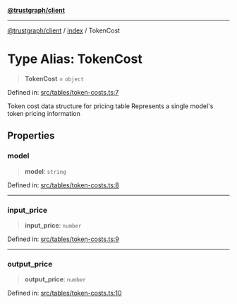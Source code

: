 [**@trustgraph/client**](../../README.md)

***

[@trustgraph/client](../../README.md) / [index](../README.md) / TokenCost

# Type Alias: TokenCost

> **TokenCost** = `object`

Defined in: [src/tables/token-costs.ts:7](https://github.com/trustgraph-ai/trustgraph-ts-client/blob/9a2bad46722f27bb783391eed1d9289614cc905a/src/tables/token-costs.ts#L7)

Token cost data structure for pricing table
Represents a single model's token pricing information

## Properties

### model

> **model**: `string`

Defined in: [src/tables/token-costs.ts:8](https://github.com/trustgraph-ai/trustgraph-ts-client/blob/9a2bad46722f27bb783391eed1d9289614cc905a/src/tables/token-costs.ts#L8)

***

### input\_price

> **input\_price**: `number`

Defined in: [src/tables/token-costs.ts:9](https://github.com/trustgraph-ai/trustgraph-ts-client/blob/9a2bad46722f27bb783391eed1d9289614cc905a/src/tables/token-costs.ts#L9)

***

### output\_price

> **output\_price**: `number`

Defined in: [src/tables/token-costs.ts:10](https://github.com/trustgraph-ai/trustgraph-ts-client/blob/9a2bad46722f27bb783391eed1d9289614cc905a/src/tables/token-costs.ts#L10)
